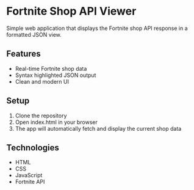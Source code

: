 # Fortnite Shop API Viewer

Simple web application that displays the Fortnite shop API response in a formatted JSON view.

## Features
- Real-time Fortnite shop data
- Syntax highlighted JSON output
- Clean and modern UI

## Setup
1. Clone the repository
2. Open index.html in your browser
3. The app will automatically fetch and display the current shop data

## Technologies
- HTML
- CSS
- JavaScript
- Fortnite API
